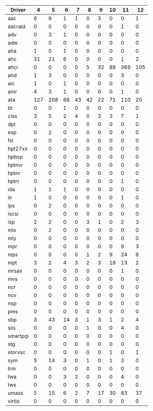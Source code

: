 | Driver | 4 | 5 | 6 | 7 | 8 | 9 | 10 | 11 | 12 |
| --- | --- | --- | --- | --- | --- | --- | --- | --- | --- |
| aac | 6 | 9 | 1 | 1 | 0 | 3 | 0 | 0 | 1 |
| aacraid | 0 | 0 | 0 | 0 | 0 | 0 | 0 | 1 | 0 |
| adv | 0 | 3 | 1 | 0 | 0 | 0 | 0 | 0 | 0 |
| adw | 0 | 0 | 0 | 0 | 0 | 0 | 0 | 0 | 0 |
| aha | 1 | 0 | 1 | 0 | 0 | 0 | 0 | 0 | 0 |
| ahc | 31 | 21 | 6 | 0 | 0 | 0 | 0 | 1 | 2 |
| ahci | 0 | 0 | 0 | 0 | 5 | 32 | 88 | 369 | 105 |
| ahd | 1 | 3 | 0 | 0 | 0 | 0 | 0 | 3 | 0 |
| aic | 1 | 0 | 1 | 0 | 0 | 0 | 0 | 0 | 0 |
| amr | 4 | 3 | 1 | 0 | 0 | 0 | 0 | 1 | 0 |
| ata | 127 | 208 | 68 | 43 | 42 | 22 | 71 | 110 | 20 |
| bt | 0 | 0 | 1 | 0 | 0 | 0 | 0 | 0 | 0 |
| ciss | 3 | 5 | 2 | 4 | 0 | 3 | 3 | 7 | 1 |
| dpt | 0 | 0 | 0 | 0 | 0 | 0 | 0 | 0 | 0 |
| esp | 0 | 2 | 0 | 0 | 0 | 0 | 0 | 0 | 0 |
| fsl | 0 | 0 | 0 | 0 | 0 | 0 | 0 | 0 | 0 |
| hpt27xx | 0 | 0 | 0 | 0 | 0 | 0 | 0 | 0 | 0 |
| hptiop | 0 | 0 | 0 | 0 | 0 | 0 | 0 | 0 | 0 |
| hptmv | 0 | 0 | 0 | 0 | 0 | 0 | 0 | 0 | 0 |
| hptnr | 0 | 0 | 0 | 0 | 0 | 0 | 0 | 0 | 0 |
| hptrr | 0 | 0 | 0 | 0 | 0 | 0 | 0 | 1 | 0 |
| ida | 1 | 1 | 1 | 0 | 0 | 0 | 0 | 0 | 0 |
| iir | 1 | 0 | 0 | 0 | 0 | 0 | 0 | 1 | 0 |
| ips | 0 | 2 | 0 | 0 | 0 | 0 | 0 | 0 | 0 |
| iscsi | 0 | 0 | 0 | 0 | 0 | 0 | 0 | 0 | 0 |
| isp | 2 | 2 | 0 | 0 | 3 | 1 | 0 | 2 | 3 |
| mlx | 0 | 2 | 0 | 0 | 0 | 0 | 0 | 0 | 0 |
| mly | 0 | 0 | 0 | 0 | 0 | 0 | 0 | 0 | 0 |
| mpr | 0 | 0 | 0 | 0 | 0 | 0 | 0 | 9 | 3 |
| mps | 0 | 0 | 0 | 0 | 1 | 2 | 9 | 24 | 8 |
| mpt | 3 | 2 | 4 | 3 | 2 | 3 | 18 | 13 | 2 |
| mrsas | 0 | 0 | 0 | 0 | 0 | 0 | 0 | 1 | 0 |
| mvs | 0 | 0 | 0 | 0 | 0 | 0 | 0 | 0 | 0 |
| ncr | 0 | 0 | 0 | 0 | 0 | 0 | 0 | 0 | 0 |
| ncv | 0 | 0 | 0 | 0 | 0 | 0 | 0 | 0 | 0 |
| nsp | 0 | 0 | 0 | 0 | 0 | 0 | 0 | 0 | 0 |
| pms | 0 | 0 | 0 | 0 | 0 | 0 | 0 | 0 | 0 |
| sbp | 3 | 43 | 14 | 3 | 1 | 3 | 1 | 2 | 4 |
| siis | 0 | 0 | 0 | 0 | 1 | 0 | 0 | 4 | 0 |
| smartpqi | 0 | 0 | 0 | 0 | 0 | 0 | 0 | 0 | 0 |
| stg | 0 | 0 | 0 | 0 | 0 | 0 | 0 | 0 | 0 |
| storvsc | 0 | 0 | 0 | 0 | 0 | 0 | 1 | 0 | 1 |
| sym | 5 | 14 | 3 | 0 | 1 | 0 | 1 | 3 | 0 |
| trm | 0 | 0 | 0 | 0 | 0 | 0 | 0 | 0 | 0 |
| twa | 0 | 0 | 3 | 2 | 0 | 0 | 0 | 4 | 0 |
| tws | 0 | 0 | 0 | 0 | 0 | 0 | 0 | 0 | 0 |
| umass | 5 | 15 | 6 | 2 | 7 | 17 | 30 | 83 | 37 |
| virtio | 0 | 0 | 0 | 0 | 0 | 0 | 0 | 0 | 0 |
